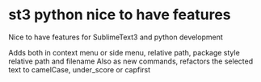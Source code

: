 # st3 python nice to have features
Nice to have features for SublimeText3 and python development

Adds both in context menu or side menu, relative path, package style relative path and filename
Also as new commands, refactors the selected text to camelCase, under_score or capfirst
